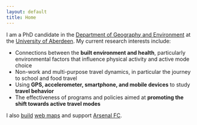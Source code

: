```yaml
---
layout: default
title: Home
---
```


I am a PhD candidate in the [Department of Geography and Environment](http://www.abdn.ac.uk/geosciences/departments/geography-environment/) at the [University of Aberdeen](http://www.abdn.ac.uk/). My current research interests include:

* Connections between the **built environment and health**, particularly environmental factors that influence physical activity and active mode choice
* Non-work and multi-purpose travel dynamics, in particular the journey to school and food travel
* Using **GPS, accelerometer, smartphone, and mobile devices** to study **travel behavior**
* The effectiveness of programs and policies aimed at **promoting the shift towards active travel modes**

I also [build](http://tourdefarmsbuffalo.org/#Map) [web maps](http://www.nydropboxes.org) and support [Arsenal FC](http://www.arsenal.com).

<a class="sidebar-nav-item" href="http://github.com/jtravisnorton" target="_blank"><i class="fa fa-github"></i></a>
    <a class="sidebar-nav-item" href="https://twitter.com/jtravisnorton" target="_blank"><i class="fa fa-twitter"></i></a>
    <a class="sidebar-nav-item" href="https://www.linkedin.com/pub/travis-norton/13/607/88a" target="_blank"><i class="fa fa-linkedin"></i></a>
